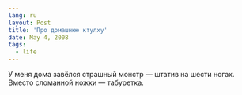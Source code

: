 ```yaml
---
lang: ru
layout: Post
title: 'Про домашнюю ктулху'
date: May 4, 2008
tags:
  - life
---
```


У меня дома завёлся страшный монстр — штатив на шести ногах. Вместо сломанной ножки — табуретка.
